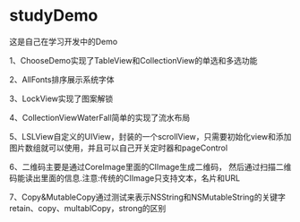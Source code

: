 # studyDemo

这是自己在学习开发中的Demo

1、ChooseDemo实现了TableView和CollectionView的单选和多选功能

2、AllFonts排序展示系统字体

3、LockView实现了图案解锁

4、CollectionViewWaterFall简单的实现了流水布局

5、LSLView自定义的UIView，封装的一个scrollView，只需要初始化view和添加图片数组就可以使用，并且可以自己开关定时器和pageControl

6、二维码主要是通过CoreImage里面的CIImage生成二维码， 然后通过扫描二维码能读出里面的信息.注意:传统的CIImage只支持文本，名片和URL

7、Copy&MutableCopy通过测试来表示NSString和NSMutableString的关键字retain、copy、multablCopy，strong的区别